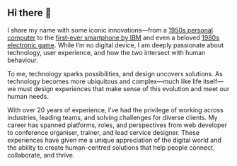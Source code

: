 ## Hi there 👋

I share my name with some iconic innovations—from a [1950s personal computer](https://en.wikipedia.org/wiki/Simon_(computer) "Simon (computer)") to the [first-ever smartphone by IBM](https://en.wikipedia.org/wiki/IBM_Simon "IBM Simon Personal Communicator") and even a beloved [1980s electronic game](https://en.wikipedia.org/wiki/Simon_(game) "Simon (game)"). While I’m no digital device, I am deeply passionate about technology, user experience, and how the two intersect with human behaviour.

To me, technology sparks possibilities, and design uncovers solutions. As technology becomes more ubiquitous and complex—much like life itself—we must design experiences that make sense of this evolution and meet our human needs.

With over 20 years of experience, I’ve had the privilege of working across industries, leading teams, and solving challenges for diverse clients. My career has spanned platforms, roles, and perspectives from web developer to conference organiser, trainer, and lead service designer. These experiences have given me a unique appreciation of the digital world and the ability to create human-centred solutions that help people connect, collaborate, and thrive.

<!--
**simonwhatley/simonwhatley** is a ✨ _special_ ✨ repository because its `README.md` (this file) appears on your GitHub profile.

Here are some ideas to get you started:

- 🔭 I’m currently working on ...
- 🌱 I’m currently learning ...
- 👯 I’m looking to collaborate on ...
- 🤔 I’m looking for help with ...
- 💬 Ask me about ...
- 📫 How to reach me: ...
- 😄 Pronouns: ...
- ⚡ Fun fact: ...
-->
